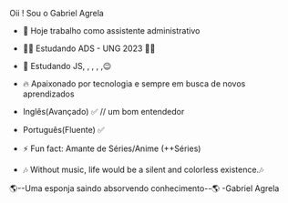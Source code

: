 Oii ! Sou o Gabriel Agrela

- 🔭 Hoje trabalho como assistente administrativo

- 🧑‍🎓 Estudando ADS - UNG 2023 🧑‍🎓
- 🤩 Estudando JS, , , , ,😉

- 🔥  Apaixonado por tecnologia e sempre em busca de novos aprendizados
- Inglês(Avançado) ✅        // um bom entendedor
- Português(Fluente) ✅

- ⚡ Fun fact: Amante de Séries/Anime (++Séries)

- 🎶 Without music, life would be a silent and colorless existence.🎶

🌎--Uma esponja saindo absorvendo conhecimento--🌎
                               -Gabriel Agrela 
